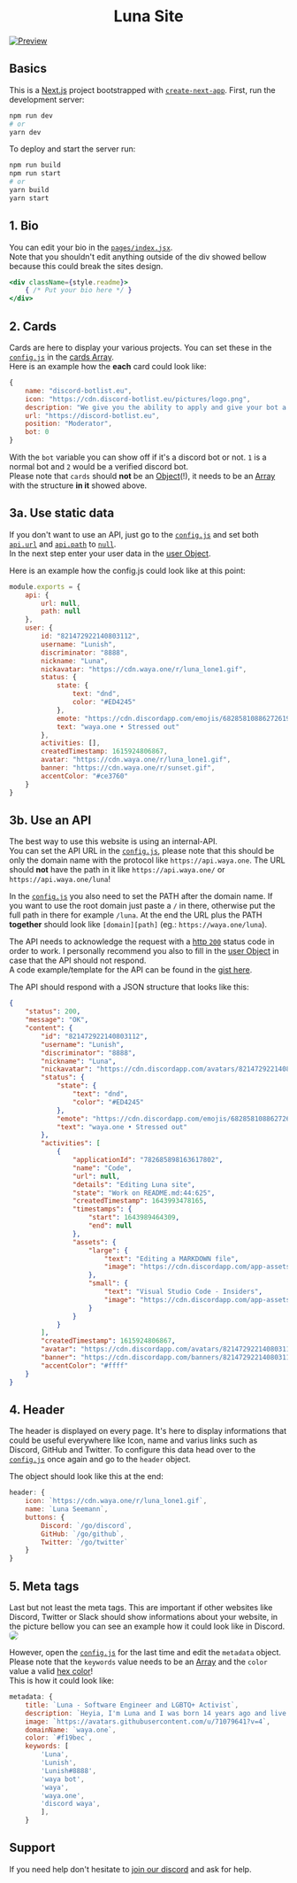 <h1 align="center">Luna Site</h1>

[![Preview](https://cdn.waya.one/r/1644002382.png)](https://cdn.waya.one/r/1644002382.png)
<br />

## Basics
This is a [Next.js](https://nextjs.org/) project bootstrapped with [`create-next-app`](https://github.com/vercel/next.js/tree/canary/packages/create-next-app).
First, run the development server:

```bash
npm run dev
# or
yarn dev
```

To deploy and start the server run:

```bash
npm run build
npm run start
# or
yarn build
yarn start
```

## 1. Bio
You can edit your bio in the [`pages/index.jsx`](https://github.com/Luna-devv/luna-site/blob/main/config.js#L44). <br />
Note that you shouldn't edit anything outside of the div showed bellow because this could break the sites design.
```jsx
<div className={style.readme}>
    { /* Put your bio here */ }
</div>
```

## 2. Cards
Cards are here to display your various projects. You can set these in the [`config.js`](https://github.com/Luna-devv/luna-site/blob/main/config.js) in the [cards Array](https://github.com/Luna-devv/luna-site/blob/main/config.js#L26). <br />
Here is an example how the **each** card could look like:
```js
{
    name: "discord-botlist.eu",
    icon: "https://cdn.discord-botlist.eu/pictures/logo.png",
    description: "We give you the ability to apply and give your bot a page on our site.",
    url: "https://discord-botlist.eu",
    position: "Moderator",
    bot: 0
}
```
With the `bot` variable you can show off if it's a discord bot or not. `1` is a normal bot and `2` would be a verified discord bot. <br />
Please note that `cards` should **not** be an [Object](https://www.w3schools.com/js/js_objects.asp)(!), it needs to be an [Array](https://www.w3schools.com/js/js_arrays.asp) with the structure __in it__ showed above.


## 3a. Use static data
If you don't want to use an API, just go to the [`config.js`](https://github.com/Luna-devv/luna-site/blob/main/config.js) and set both [`api.url`]((https://github.com/Luna-devv/luna-site/blob/main/config.js#L3)) and [`api.path`]((https://github.com/Luna-devv/luna-site/blob/main/config.js#L4)) to [`null`](https://developer.mozilla.org/en-US/docs/Web/JavaScript/Reference/Global_Objects/null). <br />
 In the next step enter your user data in the [user Object](https://github.com/Luna-devv/luna-site/blob/main/config.js#L6). <br />

Here is an example how the config.js could look like at this point:
```js
module.exports = {
    api: {
        url: null,
        path: null
    },
    user: {
        id: "821472922140803112",
        username: "Lunish",
        discriminator: "8888",
        nickname: "Luna",
        nickavatar: "https://cdn.waya.one/r/luna_lone1.gif",
        status: {
            state: {
                text: "dnd",
                color: "#ED4245"
            },
            emote: "https://cdn.discordapp.com/emojis/682858108862726191.gif?size=2048",
            text: "waya.one • Stressed out"
        },
        activities: [],
        createdTimestamp: 1615924806867,
        avatar: "https://cdn.waya.one/r/luna_lone1.gif",
        banner: "https://cdn.waya.one/r/sunset.gif",
        accentColor: "#ce3760"
    }
}

```

## 3b. Use an API
The best way to use this website is using an internal-API. <br />
You can set the API URL in the [`config.js`](https://github.com/Luna-devv/luna-site/blob/main/config.js#L3), please note that this should be only the domain name with the protocol like `https://api.waya.one`. The URL should **not** have the path in it like `https://api.waya.one/` or `https://api.waya.one/luna`! <br />

In the [`config.js`](https://github.com/Luna-devv/luna-site/blob/main/config.js#L4) you also need to set the PATH after the domain name. If you want to use the root domain just paste a `/` in there, otherwise put the full path in there for example `/luna`. At the end the URL plus the PATH __together__ should look like `[domain][path]` (eg.: `https://waya.one/luna`). <br />

The API needs to acknowledge the request with a [http `200`](https://developer.mozilla.org/en-US/docs/Web/HTTP/Status/200) status code in order to work. I personally recommend you also to fill in the [user Object](https://github.com/Luna-devv/luna-site/blob/main/README.md#3a-use-static-data) in case that the API should not respond. <br />
A code example/template for the API can be found in the [gist here](https://gist.github.com/Luna-devv/5793ced1319f4fc3a6c713bfb89f9854). <br />

The API should respond with a JSON structure that looks like this: 
```json
{
    "status": 200,
    "message": "OK",
    "content": {
        "id": "821472922140803112",
        "username": "Lunish",
        "discriminator": "8888",
        "nickname": "Luna",
        "nickavatar": "https://cdn.discordapp.com/avatars/821472922140803112/a_5225c26456cd6d1d03b5f6af645d2488.gif?size=2048",
        "status": {
            "state": {
                "text": "dnd",
                "color": "#ED4245"
            },
            "emote": "https://cdn.discordapp.com/emojis/682858108862726191.gif?size=2048",
            "text": "waya.one • Stressed out"
        },
        "activities": [
            {
                "applicationId": "782685898163617802",
                "name": "Code",
                "url": null,
                "details": "Editing Luna site",
                "state": "Work on README.md:44:625",
                "createdTimestamp": 1643993478165,
                "timestamps": {
                    "start": 1643989464309,
                    "end": null
                },
                "assets": {
                    "large": {
                        "text": "Editing a MARKDOWN file",
                        "image": "https://cdn.discordapp.com/app-assets/782685898163617802/810647037598760991.png"
                    },
                    "small": {
                        "text": "Visual Studio Code - Insiders",
                        "image": "https://cdn.discordapp.com/app-assets/782685898163617802/810652286233083974.png"
                    }
                }
            }
        ],
        "createdTimestamp": 1615924806867,
        "avatar": "https://cdn.discordapp.com/avatars/821472922140803112/a_5225c26456cd6d1d03b5f6af645d2488.gif?size=2048",
        "banner": "https://cdn.discordapp.com/banners/821472922140803112/a_bb8eb557242c1923d82d86cef14bcc4a.gif?size=600",
        "accentColor": "#ffff"
    }
}
```

## 4. Header
The header is displayed on every page. It's here to display informations that could be useful everywhere like Icon, name and varius links such as Discord, GitHub and Twitter. To configure this data head over to the [`config.js`](https://github.com/Luna-devv/luna-site/blob/main/config.js#L57) once again and go to the `header` object. <br />

The object should look like this at the end:
```js
header: {
    icon: `https://cdn.waya.one/r/luna_lone1.gif`,
    name: `Luna Seemann`,
    buttons: {
        Discord: `/go/discord`,
        GitHub: `/go/github`,
        Twitter: `/go/twitter`
    }
}
```

## 5. Meta tags
Last but not least the meta tags. This are important if other websites like Discord, Twitter or Slack should show informations about your website, in the picture bellow you can see an example how it could look like in Discord.
<img src='https://cdn.waya.one/r/1645794994.png' style='border-radius: 0.4rem; max-height: 8rem;' /> <br />

However, open the [`config.js`](https://github.com/Luna-devv/luna-site/blob/main/config.js#L66) for the last time and edit the `metadata` object.
Please note that the `keywords` value needs to be an [Array](https://www.w3schools.com/js/js_arrays.asp) and the `color` value a valid [hex color](https://htmlcolorcodes.com/color-picker/)! <br />
This is how it could look like:
```js
metadata: {
    title: `Luna - Software Engineer and LGBTQ+ Activist`,
    description: `Heyia, I'm Luna and I was born 14 years ago and live in Austria.`,
    image: `https://avatars.githubusercontent.com/u/71079641?v=4`,
    domainName: `waya.one`,
    color: `#f19bec`,
    keywords: [
        'Luna',
        'Lunish',
        'Lunish#8888',
        'waya bot',
        'waya',
        'waya.one',
        'discord waya',
        ],
    }
```

## Support
If you need help don't hesitate to [join our discord](https://waya.one/go/discord) and ask for help.
